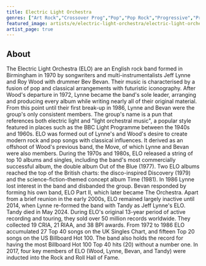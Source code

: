 ```yaml
---
title: Electric Light Orchestra
genres: ["Art Rock","Crossover Prog","Pop","Pop Rock","Progressive","Progressive Rock","Rock","Symphonic Prog","Symphonic Rock","Progressive Pop"]
featured_image: artists/e/electric-light-orchestra/electric-light-orchestra.jpg
artist_page: true
---
```

## About

The Electric Light Orchestra (ELO) are  an English rock band formed in Birmingham in 1970 by songwriters and multi-instrumentalists Jeff Lynne and Roy Wood with drummer Bev Bevan. Their music is characterised by a fusion of pop and classical arrangements with futuristic iconography. After Wood's departure in 1972, Lynne became the band's sole leader, arranging and producing every album while writing nearly all of their original material. From this point until their first break-up in 1986, Lynne and Bevan were the group's only consistent members.
The group's name is a pun that references both electric light and "light orchestral music", a popular style featured in places such as the BBC Light Programme between the 1940s and 1960s. ELO was formed out of Lynne's and Wood's desire to create modern rock and pop songs with classical influences. It derived as an offshoot of Wood's previous band, the Move, of which Lynne and Bevan were also members. During the 1970s and 1980s, ELO released a string of top 10 albums and singles, including the band's most commercially successful album, the double album Out of the Blue (1977). Two ELO albums reached the top of the British charts: the disco-inspired Discovery (1979) and the science-fiction-themed concept album Time (1981). In 1986 Lynne lost interest in the band and disbanded the group. Bevan responded by forming his own band, ELO Part II, which later became The Orchestra. Apart from a brief reunion in the early 2000s, ELO remained largely inactive until 2014, when Lynne re-formed the band with Tandy as Jeff Lynne's ELO. Tandy died in May 2024.
During ELO's original 13-year period of active recording and touring, they sold over 50 million records worldwide. They collected 19 CRIA, 21 RIAA, and 38 BPI awards. From 1972 to 1986 ELO accumulated 27 Top 40 songs on the UK Singles Chart, and fifteen Top 20 songs on the US Billboard Hot 100. The band also holds the record for having the most Billboard Hot 100 Top 40 hits (20) without a number one. In 2017, four key members of ELO (Wood, Lynne, Bevan, and Tandy) were inducted into the Rock and Roll Hall of Fame.

